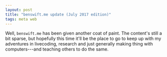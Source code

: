 ```yaml
---
layout: post
title: "benswift.me update (July 2017 edition)"
tags: meta web
---
```


Well, `benswift.me` has been given another coat of paint. The content's still a
bit sparse, but hopefully this time it'll be the place to go to keep up with my
adventures in livecoding, research and just generally making thing with
computers---and teaching others to do the same.
